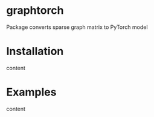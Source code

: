 # graphtorch
Package converts sparse graph matrix to PyTorch model

# Installation

content

# Examples


content
